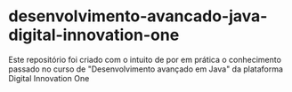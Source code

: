 # desenvolvimento-avancado-java-digital-innovation-one
Este repositório foi criado com o intuito de por em prática o conhecimento passado no curso de "Desenvolvimento avançado em Java" da plataforma Digital Innovation One
